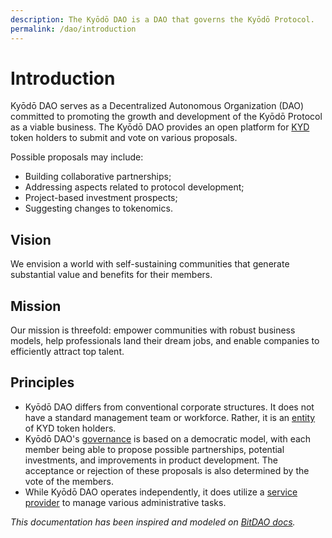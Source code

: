 ```yaml
---
description: The Kyōdō DAO is a DAO that governs the Kyōdō Protocol.
permalink: /dao/introduction
---
```


# Introduction

Kyōdō DAO serves as a Decentralized Autonomous Organization (DAO) committed to promoting the growth and development of the Kyōdō Protocol as a viable business. The Kyōdō DAO provides an open platform for [KYD](/tokenomics/token) token holders to submit and vote on various proposals.

Possible proposals may include:

* Building collaborative partnerships;
* Addressing aspects related to protocol development;
* Project-based investment prospects;
* Suggesting changes to tokenomics.

## Vision

We envision a world with self-sustaining communities that generate substantial value and benefits for their members.

## Mission

Our mission is threefold: empower communities with robust business models, help professionals land their dream jobs, and enable companies to efficiently attract top talent.

## Principles

* Kyōdō DAO differs from conventional corporate structures. It does not have a standard management team or workforce. Rather, it is an [entity](/dao/entity) of KYD token holders.
* Kyōdō DAO's [governance](/dao/governance) is based on a democratic model, with each member being able to propose possible partnerships, potential investments, and improvements in product development. The acceptance or rejection of these proposals is also determined by the vote of the members.
* While Kyōdō DAO operates independently, it does utilize a [service provider](/dao/service-provider) to manage various administrative tasks.

*This documentation has been inspired and modeled on [BitDAO docs](https://docs.bitdao.io).*
